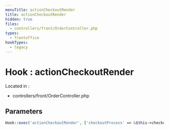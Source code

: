 ```yaml
---
menuTitle: actionCheckoutRender
title: actionCheckoutRender
hidden: true
files:
  - controllers/front/OrderController.php
types:
  - frontoffice
hookTypes:
  - legacy
---
```


# Hook : actionCheckoutRender

Located in :

  - controllers/front/OrderController.php

## Parameters

```php
Hook::exec('actionCheckoutRender', ['checkoutProcess' => &$this->checkoutProcess]);
```